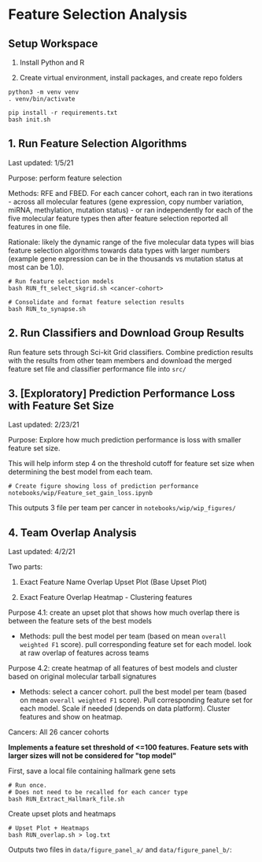 # Feature Selection Analysis
## Setup Workspace

1. Install Python and R

2. Create virtual environment, install packages, and create repo folders

```
python3 -m venv venv
. venv/bin/activate

pip install -r requirements.txt
bash init.sh
```
## 1. Run Feature Selection Algorithms

Last updated: 1/5/21

Purpose: perform feature selection

Methods: RFE and FBED. For each cancer cohort, each ran in two iterations - across all molecular features (gene expression, copy number variation, miRNA, methylation, mutation status) - or ran independently for each of the five molecular feature types then after feature selection reported all features in one file.

Rationale: likely the dynamic range of the five molecular data types will bias feature selection algorithms towards data types with larger numbers (example gene expression can be in the thousands vs mutation status at most can be 1.0).

```
# Run feature selection models
bash RUN_ft_select_skgrid.sh <cancer-cohort>

# Consolidate and format feature selection results
bash RUN_to_synapse.sh
```
## 2. Run Classifiers and Download Group Results

Run feature sets through Sci-kit Grid classifiers. Combine prediction results with the results from other team members and download the merged feature set file and classifier performance file into `src/`

## 3. [Exploratory] Prediction Performance Loss with Feature Set Size

Last updated: 2/23/21

Purpose: Explore how much prediction performance is loss with smaller feature set size.

This will help inform step 4 on the threshold cutoff for feature set size when determining the best model from each team.

```
# Create figure showing loss of prediction performance
notebooks/wip/Feature_set_gain_loss.ipynb
```

This outputs 3 file per team per cancer in `notebooks/wip/wip_figures/`

## 4. Team Overlap Analysis

Last updated: 4/2/21

Two parts:

1. Exact Feature Name Overlap Upset Plot (Base Upset Plot)

2. Exact Feature Overlap Heatmap - Clustering features

Purpose 4.1: create an upset plot that shows how much overlap there is between the feature sets of the best models

+ Methods: pull the best model per team (based on mean `overall weighted F1` score). pull corresponding feature set for each model. look at raw overlap of features across teams

Purpose 4.2: create heatmap of all features of best models and cluster based on original molecular tarball signatures

+ Methods: select a cancer cohort. pull the best model per team (based on mean `overall weighted F1` score). Pull corresponding feature set for each model. Scale if needed (depends on data platform). Cluster features and show on heatmap.

Cancers: All 26 cancer cohorts

**Implements a feature set threshold of <=100 features. Feature sets with larger sizes will not be considered for "top model"**

First, save a local file containing hallmark gene sets

```
# Run once.
# Does not need to be recalled for each cancer type
bash RUN_Extract_Hallmark_file.sh
```

Create upset plots and heatmaps

```
# Upset Plot + Heatmaps
bash RUN_overlap.sh > log.txt
```

Outputs two files in `data/figure_panel_a/` and `data/figure_panel_b/`:

